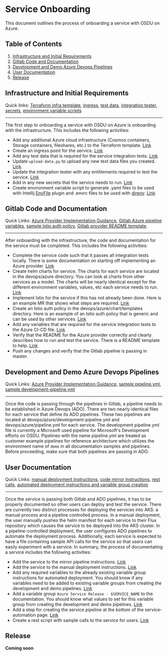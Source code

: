 # Service Onboarding
This document outlines the process of onboarding a service with OSDU on Azure.

## Table of Contents
1. [Infrastructure and Initial Requirements](#infrastructure-and-initial-requirements)
1. [Gitlab Code and Documentation](#gitlab-code-and-documentation)
1. [Development and Demo Azure Devops Pipelines](#development-and-demo-azure-devops-pipelines)
1. [User Documentation](#user-documentation)
1. [Release](#release)


## Infrastructure and Initial Requirements
Quick links: [Terraform infra template](https://community.opengroup.org/osdu/platform/deployment-and-operations/infra-azure-provisioning/-/tree/master/infra/templates/osdu-r3-mvp), [ingress](https://community.opengroup.org/osdu/platform/deployment-and-operations/infra-azure-provisioning/-/blob/master/charts/osdu-common/templates/appgw-ingress.yaml), [test data](https://community.opengroup.org/osdu/platform/deployment-and-operations/infra-azure-provisioning/-/tree/master/tools/test_data), [integration tester](https://community.opengroup.org/osdu/platform/deployment-and-operations/infra-azure-provisioning/-/blob/master/tools/test_data/user_info_1.json), [secrets](https://community.opengroup.org/osdu/platform/deployment-and-operations/infra-azure-provisioning/-/blob/master/charts/osdu-common/templates/kv-secrets.yaml), [environment variable scripts](https://community.opengroup.org/osdu/platform/deployment-and-operations/infra-azure-provisioning/-/tree/master/tools/variables)

---

The first step to onboarding a service with OSDU on Azure is onboarding with the infrastructure. This includes the following activities:
- Add any additional Azure cloud infrastructure (Cosmos containers, Storage containers, fileshares, etc.) to the Terraform template. [Link](https://community.opengroup.org/osdu/platform/deployment-and-operations/infra-azure-provisioning/-/tree/master/infra/templates/osdu-r3-mvp)
- Create an ingress point for the service. [Link](https://community.opengroup.org/osdu/platform/deployment-and-operations/infra-azure-provisioning/-/blob/master/charts/osdu-common/templates/appgw-ingress.yaml)
- Add any test data that is required for the service integration tests. [Link](https://community.opengroup.org/osdu/platform/deployment-and-operations/infra-azure-provisioning/-/tree/master/tools/test_data)
- Update `upload-data.py` to upload any new test data files you created. [Link](https://community.opengroup.org/osdu/platform/deployment-and-operations/infra-azure-provisioning/-/blob/master/tools/test_data/upload-data.py).
- Update the integration tester with any entitlements required to test the service. [Link](https://community.opengroup.org/osdu/platform/deployment-and-operations/infra-azure-provisioning/-/blob/master/tools/test_data/user_info_1.json)
- Add in any new secrets that the service needs to run. [Link](https://community.opengroup.org/osdu/platform/deployment-and-operations/infra-azure-provisioning/-/blob/master/charts/osdu-common/templates/kv-secrets.yaml)
- Create environment variable script to generate .yaml files to be used with Intellij [EnvFile](https://plugins.jetbrains.com/plugin/7861-envfile) plugin and .envrc files to be used with [direnv](https://direnv.net/). [Link](https://community.opengroup.org/osdu/platform/deployment-and-operations/infra-azure-provisioning/-/tree/master/tools/variables)

## Gitlab Code and Documentation
Quick Links: [Azure Provider Implementation Guidance](./gitlab-service-guide.md), [Gitlab Azure pipeline variables](https://community.opengroup.org/osdu/platform/ci-cd-pipelines/-/blob/master/cloud-providers/azure.yml), [sample Istio auth policy](https://community.opengroup.org/osdu/platform/system/file/-/blob/master/devops/azure/chart/templates/azure-istio-auth-policy.yaml), [Gitlab provider README template](./gitlab-service-readme-template.md).

---

After onboarding with the infrastructure, the code and documentation for the service must be completed. This includes the following activities:
- Complete the service code such that it passes all integration tests locally. There is some documentation on starting off implementing an Azure provider. [Link](./gitlab-service-readme-template.md)
- Create helm charts for service. The charts for each service are located in the devops/azure directory. You can look at charts from other services as a model. The charts will be nearly identical except for the different environment variables, values, etc each service needs to run. [Link](./gitlab-service-guide.md)
- Implement Istio for the service if this has not already been done. Here is an example MR that shows what steps are required. [Link](https://community.opengroup.org/osdu/platform/system/storage/-/merge_requests/64)
- Create an Istio auth policy in the devops/azure/chart/templates directory. Here is an example of an Istio auth policy that is generic and can be used by other services. [Link](https://community.opengroup.org/osdu/platform/system/storage/-/blob/master/devops/azure/chart/templates/azure-istio-auth-policy.yaml)
- Add any variables that are required for the service integration tests to the Azure CI-CD file. [Link](https://community.opengroup.org/osdu/platform/ci-cd-pipelines/-/blob/master/cloud-providers/azure.yml)
- Verify that the README for the Azure provider correctly and clearly describes how to run and test the service. There is a README template to help. [Link](./gitlab-service-readme-template.md)
- Push any changes and verify that the Gitlab pipeline is passing in master.

## Development and Demo Azure Devops Pipelines
Quick Links: [Azure Provider Implementation Guidance](./gitlab-service-guide.md), [sample pipeline.yml](https://community.opengroup.org/osdu/platform/system/storage/-/blob/master/devops/azure/pipeline.yml), [sample development-pipeline.yml](https://community.opengroup.org/osdu/platform/system/storage/-/blob/master/devops/azure/development-pipeline.yml)

---
Once the code is passing through the pipelines in Gitlab, a pipeline needs to be established in Azure Devops (ADO). There are two nearly identical files for each service that define its ADO pipelines. These two pipelines are located at devops/azure/development-pipeline.yml and devops/azure/pipeline.yml for each service.  The development pipeline.yml file is currently a Microsoft used pipeline for Microsoft's Development efforts on OSDU.  Pipelines with the name pipeline.yml are treated as customer example pipelines for reference architecture which utilizes the environment name of `demo` in all documentation samples and pipelines.  Before proceeding, make sure that both pipelines are passing in ADO.


## User Documentation
Quick Links: [manual deployment instructions](https://community.opengroup.org/osdu/platform/deployment-and-operations/infra-azure-provisioning/-/tree/master/charts), [code mirror instructions](https://community.opengroup.org/osdu/platform/deployment-and-operations/infra-azure-provisioning/-/blob/master/docs/code-mirroring.md), [rest calls](https://community.opengroup.org/osdu/platform/deployment-and-operations/infra-azure-provisioning/-/tree/master/tools/rest), [automated deployment instructions and variable group creation](https://community.opengroup.org/osdu/platform/deployment-and-operations/infra-azure-provisioning/-/blob/master/docs/service-automation.md)

---

Once the service is passing both Gitlab and ADO pipelines, it has to be properly documented so other users can deploy and test the service. There are currently two distinct processes for deploying the services into AKS: a manual process and a pipeline controlled process. In a manual deployment, the user manually pushes the helm manifest for each service to their Flux repository which causes the service to be deployed into the AKS cluster. In a pipeline-controlled deployment, the user configures ADO pipelines to automate the deployment process. Additionally, each service is expected to have a file containing sample API calls for the service so that users can easily experiment with a service. In summary, the process of documentating a service includes the following activities:

- Add the service to the mirror pipeline instructions. [Link](https://community.opengroup.org/osdu/platform/deployment-and-operations/infra-azure-provisioning/-/blob/master/docs/code-mirroring.md)
- Add the service to the manual deployment instructions. [Link](https://community.opengroup.org/osdu/platform/deployment-and-operations/infra-azure-provisioning/-/tree/master/charts)
- Add any required variables to the already existing variable group instructions for automated deployment. You should know if any variables need to be added to existing variable groups from creating the development and demo pipelines. [Link](https://community.opengroup.org/osdu/platform/deployment-and-operations/infra-azure-provisioning/-/blob/master/docs/service-automation.md#create-osdu-service-libraries)
- Add a variable group `Azure Service Release - $SERVICE_NAME` to the documentation. You should know what values to set for this variable group from creating the development and demo pipelines. [Link](https://community.opengroup.org/osdu/platform/deployment-and-operations/infra-azure-provisioning/-/blob/master/docs/service-automation.md#create-osdu-service-libraries)
- Add a step for creating the service pipeline at the bottom of the service-automation page. [Link](https://community.opengroup.org/osdu/platform/deployment-and-operations/infra-azure-provisioning/-/blob/master/docs/service-automation.md#create-osdu-service-libraries)
- Create a rest script with sample calls to the service for users. [Link](https://community.opengroup.org/osdu/platform/deployment-and-operations/infra-azure-provisioning/-/tree/master/tools/rest)

## Release 
**Coming soon**